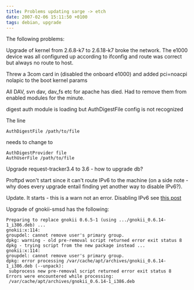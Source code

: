 ```yaml
---
title: Problems updating sarge -> etch
date: 2007-02-06 15:11:50 +0100
tags: debian, upgrade
---
```


The following problems:

Upgrade of kernel from 2.6.8-k7 to 2.6.18-k7 broke the network. The e1000 device was all configured up according to ifconfig and route was correct but always no route to host.

Threw a 3com card in (disabled the onboard e1000) and added pci=noacpi nolapic to the boot kernel params

All DAV, svn dav, dav_fs etc for apache has died. Had to remove them from enabled modules for the minute.

digest auth module is loading but AuthDigestFile config is not recognized

The line

    AuthDigestFile /path/to/file

needs to change to

    AuthDigestProvider file
    AuthUserFile /path/to/file

Upgrade request-tracker3.4 to 3.6 - how to upgrade db?

Proftpd won't start since it can't route IPv6 to the machine (on a side note - why does every upgrade entail finding yet another way to disable IPv6?).

Update. It starts - this is a warn not an error. Disabling IPv6 see [this post](/2005/03/17/Disable_IPv6_in_a_2_6_kernel/)

Upgrade of gnokii-smsd has the following:

    Preparing to replace gnokii 0.6.5-1 (using .../gnokii_0.6.14-1_i386.deb) ...
    gnokii:x:114:
    groupdel: cannot remove user's primary group.
    dpkg: warning - old pre-removal script returned error exit status 8
    dpkg - trying script from the new package instead ...
    gnokii:x:114:
    groupdel: cannot remove user's primary group.
    dpkg: error processing /var/cache/apt/archives/gnokii_0.6.14-1_i386.deb (--unpack):
     subprocess new pre-removal script returned error exit status 8
    Errors were encountered while processing:
     /var/cache/apt/archives/gnokii_0.6.14-1_i386.deb
